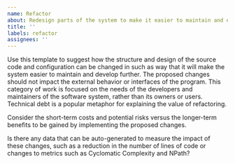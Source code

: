 ```yaml
---
name: Refactor
about: Redesign parts of the system to make it easier to maintain and extend
title: ''
labels: refactor
assignees: ''
---
```


Use this template to suggest how the structure and design of the source code and configuration can be changed in such as way that it will make the system easier to maintain and develop further. The proposed changes should not impact the external behavior or interfaces of the program. This category of work is focused on the needs of the developers and maintainers of the software system, rather than its owners or users. Technical debt is a popular metaphor for explaining the value of refactoring.

Consider the short-term costs and potential risks versus the longer-term benefits to be gained by implementing the proposed changes.

Is there any data that can be auto-generated to measure the impact of these changes, such as a reduction in the number of lines of code or changes to metrics such as Cyclomatic Complexity and NPath?
